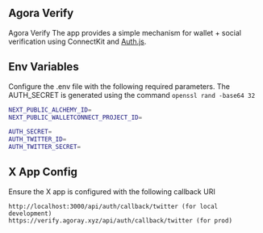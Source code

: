 ## Agora Verify
Agora Verify
The app provides a simple mechanism for wallet + social verification using ConnectKit and [Auth.js](https://authjs.dev/). 

## Env Variables

Configure the .env file with the following required parameters. The AUTH_SECRET is generated using the command `openssl rand -base64 32`

```bash
NEXT_PUBLIC_ALCHEMY_ID=
NEXT_PUBLIC_WALLETCONNECT_PROJECT_ID=

AUTH_SECRET=
AUTH_TWITTER_ID=
AUTH_TWITTER_SECRET=
```


## X App Config
Ensure the X app is configured with the following callback URI 

```
http://localhost:3000/api/auth/callback/twitter (for local development)
https://verify.agoray.xyz/api/auth/callback/twitter (for prod)
```